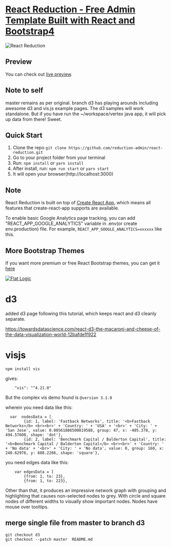 # [React Reduction - Free Admin Template Built with React and Bootstrap4](https://reduction-admin.github.io/react-reduction/)

![React Reduction](public/img/screenshots/reduction-admin.jpg?raw=true 'React Reduction')

## Preview

You can check out [live preview](https://reduction-admin.github.io/react-reduction/).

## Note to self
master remains as per original.
branch d3 has playing arounds including awesome d3 and vis.js example pages.
The d3 samples will work standalone. But if you have run the ~/workspace/vertex
java app, it will pick up data from there! Sweet.

## Quick Start

1.  Clone the repo `git clone https://github.com/reduction-admin/react-reduction.git`
2.  Go to your project folder from your terminal
3.  Run: `npm install` or `yarn install`
4.  After install, run: `npm run start` or `yarn start`
5.  It will open your browser(http://localhost:3000)

## Note

React Reduction is built on top of [Create React App](https://github.com/facebook/create-react-app), which means all features that create-react-app supports are available.

To enable basic Google Analytics page tracking, you can add "REACT_APP_GOOGLE_ANALYTICS" variable in .env(or create env.production) file. For example, `REACT_APP_GOOGLE_ANALYTICS=xxxxxx` like this.

## More Bootstrap Themes

If you want more premium or free React Bootstrap themes, you can get it [here](https://flatlogic.com/admin-dashboards?ref=w7yTz44arn)

[![Flat Logic](public/img/screenshots/flatlogic.com_admin-dashboards_react.png)](https://flatlogic.com/admin-dashboards?ref=w7yTz44arn)

# d3

added d3 page following this tutorial, which keeps react and d3 cleanly separate.

https://towardsdatascience.com/react-d3-the-macaroni-and-cheese-of-the-data-visualization-world-12bafde1f922

# visjs

```
npm install vis
```

gives:

```
    "vis": "^4.21.0"
```

But the complex vis demo found is `@version 3.1.0`

wherein you need data like this:

```
  var  nodesData = [
        {id: 1, label: 'Fastback Networks', title: '<b>Fastback Networks</b> <br><br>' + 'Country: ' + 'USA' + '<br>' + 'City: ' + 'San Jose', value: 0.00561886500819588, group: 47, x: -405.378, y: 494.57608, shape: 'dot'},
        {id: 2, label: 'Benchmark Capital / Balderton Capital', title: '<b>Benchmark Capital / Balderton Capital</b> <br><br>' + 'Country: ' + 'No data' + '<br>' + 'City: ' + 'No data', value: 0, group: 160, x: 240.62976, y: 688.2266, shape: 'square'},
```

you need edges data like this:

```
    var edgesData = [
        {from: 1, to: 23},
        {from: 1, to: 223},
```

Other than that, it produces an impressive network graph with grouping and highlighting that causes non-selected nodes to grey.
With circle and square nodes of different widths to visually show important nodes.
Nodes have mouse over tooltips.

## merge single file from master to branch d3
```
git checkout d3
git checkout --patch master  README.md
```